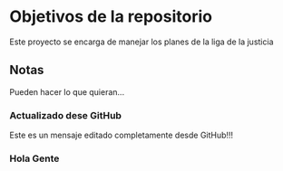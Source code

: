 # Objetivos de la repositorio

Este proyecto se encarga de manejar los planes de la liga de la justicia


## Notas
Pueden hacer lo que quieran...

### Actualizado dese GitHub
Este es un mensaje editado completamente desde GitHub!!!

### Hola Gente
